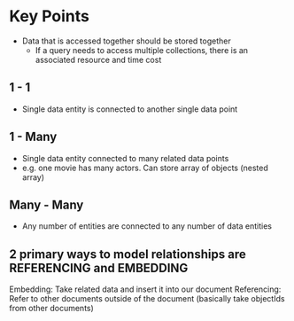 # Key Points
- Data that is accessed together should be stored together
    - If a query needs to access multiple collections, there is an associated resource and time cost

## 1 - 1
- Single data entity is connected to another single data point

## 1 - Many
- Single data entity connected to many related data points
- e.g. one movie has many actors. Can store array of objects (nested array)

## Many - Many
- Any number of entities are connected to any number of data entities

## 2 primary ways to model relationships are REFERENCING and EMBEDDING
Embedding: Take related data and insert it into our document
Referencing: Refer to other documents outside of the document (basically take objectIds from other documents)